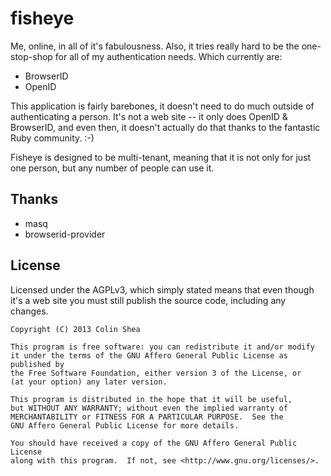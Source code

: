 # fisheye

Me, online, in all of it's fabulousness. Also, it tries really hard to be the
one-stop-shop for all of my authentication needs. Which currently are:

- BrowserID
- OpenID

This application is fairly barebones, it doesn't need to do much outside of
authenticating a person. It's not a web site -- it only does OpenID & BrowserID,
and even then, it doesn't actually do that thanks to the fantastic Ruby
community. :-)

Fisheye is designed to be multi-tenant, meaning that it is not only for just one
person, but any number of people can use it.

## Thanks

- masq
- browserid-provider

## License

Licensed under the AGPLv3, which simply stated means that even though it's a web
site you must still publish the source code, including any changes.

    Copyright (C) 2013 Colin Shea

    This program is free software: you can redistribute it and/or modify
    it under the terms of the GNU Affero General Public License as published by
    the Free Software Foundation, either version 3 of the License, or
    (at your option) any later version.

    This program is distributed in the hope that it will be useful,
    but WITHOUT ANY WARRANTY; without even the implied warranty of
    MERCHANTABILITY or FITNESS FOR A PARTICULAR PURPOSE.  See the
    GNU Affero General Public License for more details.

    You should have received a copy of the GNU Affero General Public License
    along with this program.  If not, see <http://www.gnu.org/licenses/>.
